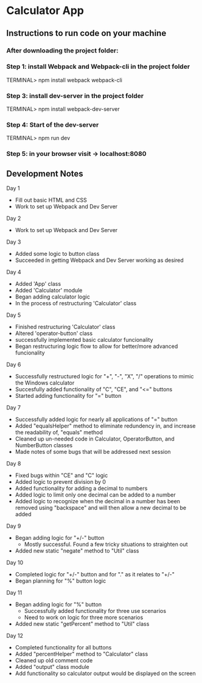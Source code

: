 # Calculator App

## Instructions to run code on your machine

### After downloading the project folder:

### Step 1: install Webpack and Webpack-cli in the project folder

TERMINAL> npm install webpack webpack-cli

### Step 3: install dev-server in the project folder

TERMINAL> npm install webpack-dev-server

### Step 4: Start of the dev-server

TERMINAL> npm run dev

### Step 5: in your browser visit -> localhost:8080

## Development Notes

Day 1

- Fill out basic HTML and CSS
- Work to set up Webpack and Dev Server

Day 2

- Work to set up Webpack and Dev Server

Day 3

- Added some logic to button class
- Succeeded in getting Webpack and Dev Server working as desired

Day 4

- Added 'App' class
- Added 'Calculator' module
- Began adding calculator logic
- In the process of restructuring 'Calculator' class

Day 5

- Finished restructuring 'Calculator' class
- Altered 'operator-button' class
- successfully implemented basic calculator funcionality
- Began restructuring logic flow to allow for better/more advanced funcionality

Day 6

- Successfully restructured logic for "+", "-", "X", "/" operations to mimic the Windows calculator
- Succesfully added functionality of "C", "CE", and "<=" buttons
- Started adding functionality for "=" button

Day 7

- Successfully added logic for nearly all applications of "=" button
- Added "equalsHelper" method to eliminate redundency in, and increase the readability of, "equals" method
- Cleaned up un-needed code in Calculator, OperatorButton, and NumberButton classes
- Made notes of some bugs that will be addressed next session

Day 8

- Fixed bugs within "CE" and "C" logic
- Added logic to prevent division by 0
- Added functionality for adding a decimal to numbers
- Added logic to limit only one decimal can be added to a number
- Added logic to recognize when the decimal in a number has been removed using "backspace" and will then allow a new decimal to be added

Day 9

- Began adding logic for "+/-" button
  - Mostly successful. Found a few tricky situations to straighten out
- Added new static "negate" method to "Util" class

Day 10

- Completed logic for "+/-" button and for "." as it relates to "+/-"
- Began planning for "%" button logic

Day 11

- Began adding logic for "%" button
  - Successfully added functionality for three use scenarios
  - Need to work on logic for three more scenarios
- Added new static "getPercent" method to "Util" class

Day 12

- Completed functionality for all buttons
- Added "percentHelper" method to "Calculator" class
- Cleaned up old comment code
- Added "output" class module
- Add functionality so calculator output would be displayed on the screen

